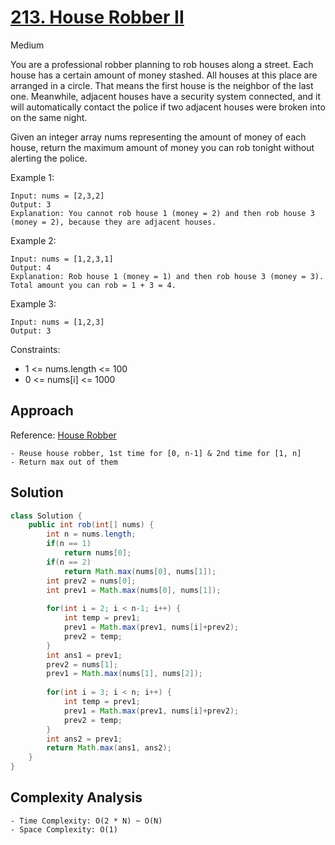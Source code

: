 # [213. House Robber II](https://leetcode.com/problems/house-robber-ii/)
Medium


You are a professional robber planning to rob houses along a street. Each house has a certain amount of money stashed. All houses at this place are arranged in a circle. That means the first house is the neighbor of the last one. Meanwhile, adjacent houses have a security system connected, and it will automatically contact the police if two adjacent houses were broken into on the same night.

Given an integer array nums representing the amount of money of each house, return the maximum amount of money you can rob tonight without alerting the police.

 

Example 1:
```
Input: nums = [2,3,2]
Output: 3
Explanation: You cannot rob house 1 (money = 2) and then rob house 3 (money = 2), because they are adjacent houses.
```
Example 2:
```
Input: nums = [1,2,3,1]
Output: 4
Explanation: Rob house 1 (money = 1) and then rob house 3 (money = 3).
Total amount you can rob = 1 + 3 = 4.
```
Example 3:
```
Input: nums = [1,2,3]
Output: 3
 ```

Constraints:

- 1 <= nums.length <= 100
- 0 <= nums[i] <= 1000

## Approach
Reference: [House Robber](https://github.com/dipjul/NeetCode-150/blob/d95d91ca2c7e0e25f421e3959ce0c0b62d9ba5a0/13.%201-D%20Dynamic%20Programming/3.HouseRobber.md)
```
- Reuse house robber, 1st time for [0, n-1] & 2nd time for [1, n]
- Return max out of them
```

## Solution
```java
class Solution {
    public int rob(int[] nums) {
        int n = nums.length;
        if(n == 1)
            return nums[0];
        if(n == 2)
            return Math.max(nums[0], nums[1]);
        int prev2 = nums[0];
        int prev1 = Math.max(nums[0], nums[1]);
        
        for(int i = 2; i < n-1; i++) {
            int temp = prev1;
            prev1 = Math.max(prev1, nums[i]+prev2);
            prev2 = temp;
        }
        int ans1 = prev1;
        prev2 = nums[1];
        prev1 = Math.max(nums[1], nums[2]);
        
        for(int i = 3; i < n; i++) {
            int temp = prev1;
            prev1 = Math.max(prev1, nums[i]+prev2);
            prev2 = temp;
        }
        int ans2 = prev1;
        return Math.max(ans1, ans2);
    }
}
```
## Complexity Analysis
```
- Time Complexity: O(2 * N) ~ O(N)
- Space Complexity: O(1)
```
